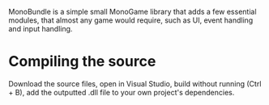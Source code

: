 MonoBundle is a simple small MonoGame library that adds a few essential modules, that almost any game would require, such as UI, event handling and input handling.

# Compiling the source
Download the source files, open in Visual Studio, build without running (Ctrl + B), add the outputted .dll file to your own project's dependencies.
